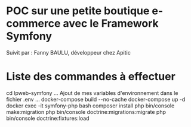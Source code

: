 # POC sur une petite boutique e-commerce avec le Framework Symfony
Suivit par : Fanny BAULU, développeur chez Apitic

# Liste des commandes à effectuer
cd lpweb-symfony
... Ajout de mes variables d'environnement dans le fichier .env ...
docker-compose build --no-cache
docker-compose up -d
docker exec -it symfony-php bash
composer install
php bin/console make:migration
php bin/console doctrine:migrations:migrate
php bin/console doctrine:fixtures:load
